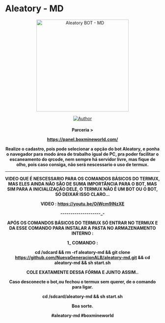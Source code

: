 #  Aleatory - MD 
<div align="center">
<img src="https://telegra.ph/file/e6018110d95e1a9fc7efe.jpg" alt="Aleatory BOT - MD" width="300" />

</div>
<p align="center">
  <a href="https://github.com/NuevaGeneracionALB/aleatory.md"><img title="Author" src="https://img.shields.io/badge/Author-Aleatory-red.svg?style=for-the-badge&logo=github" /></a>
  <h4 align="center">

Parceria >

https://panel.boxmineworld.com/

Realize o cadastro, pois pode selecionar a opção do bot Aleatory, e ponha o navegador para modo área de trabalho igual de PC, pra poder facilitar o escaneamento do qrcode, nem sempre há servidor livre, mas fique de olho, pois caso consiga, não será nescessario o uso de termux.
 
----------------------------------------


VIDEO QUE É NESCESSARIO PARA OS COMANDOS BÁSICOS DO TERMUX, MAS ELES AINDA NÃO SÃO DE SUMA IMPORTÂNCIA PARA O BOT, MAS SIM PARA A INICIALIZAÇÃO DELE, O TERMUX NÃO É UM BOT OU O BOT, SÓ DEIXAR ISSO CLARO...

VIDEO : https://youtu.be/OiWcm9INzXE

--------------------_-

APÓS OS COMANDOS BÁSICOS DO TERMUX SÓ ENTRAR NO TERMUX E DA ESSE COMANDO PARA INSTALAR A PASTA NO ARMAZENAMENTO INTERNO :

1_ COMANDO :

cd /sdcard && rm -rf aleatory-md && git clone https://github.com/NuevaGeneracionALB/aleatory-md.git && cd aleatory-md && sh start.sh 

COLE EXATAMENTE DESSA FÓRMA E JUNTO ASSIM..

Caso desconecte o bot,ou fechou o termux sem querer, de o comando para ligar. 

cd /sdcard/aleatory-md && sh start.sh 

Boa sorte. 

#aleatory-md
#boxmineworld

